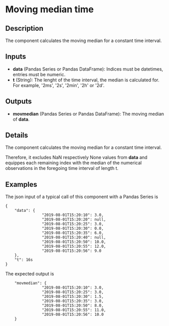 # Moving median time

## Description
The component calculates the moving median for a constant time interval.

## Inputs
* **data** (Pandas Series or Pandas DataFrame): Indices must be datetimes, entries must be numeric.
* **t** (String): The lenght of the time interval, the median is calculated for. For example, '2ms', '2s', '2min', '2h' or '2d'.

## Outputs
* **movmedian** (Pandas Series or Pandas DataFrame): The moving median of **data**. 

## Details
The component calculates the moving median for a constant time interval. 

Therefore, it excludes NaN respectively None values from **data** and equippes each remaining index with the median of the numerical observations in the foregoing time interval of length t.   

## Examples
The json input of a typical call of this component with a Pandas Series is
```
{
	"data": {
				"2019-08-01T15:20:10": 3.0,
				"2019-08-01T15:20:20": null,
				"2019-08-01T15:20:25": 3.0,
				"2019-08-01T15:20:30": 0.0,
				"2019-08-01T15:20:35": 6.0,
				"2019-08-01T15:20:40": null,
				"2019-08-01T15:20:50": 10.0,
				"2019-08-01T15:20:55": 12.0,
				"2019-08-01T15:20:56": 9.0
	}, 
	"t": 16s
}
```
The expected output is
```
	"movmedian": {
				"2019-08-01T15:20:10": 3.0,
				"2019-08-01T15:20:25": 3.0,
				"2019-08-01T15:20:30": 1.5,
				"2019-08-01T15:20:35": 3.0,
				"2019-08-01T15:20:50": 8.0,
				"2019-08-01T15:20:55": 11.0,
				"2019-08-01T15:20:56": 10.0
	}
```
